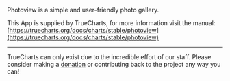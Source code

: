 Photoview is a simple and user-friendly photo gallery.

This App is supplied by TrueCharts, for more information visit the manual: [https://truecharts.org/docs/charts/stable/photoview](https://truecharts.org/docs/charts/stable/photoview)

---

TrueCharts can only exist due to the incredible effort of our staff.
Please consider making a [donation](https://truecharts.org/docs/about/sponsor) or contributing back to the project any way you can!
